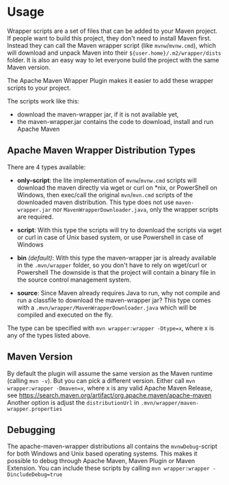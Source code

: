 # Usage
<!--
Licensed to the Apache Software Foundation (ASF) under one
or more contributor license agreements.  See the NOTICE file
distributed with this work for additional information
regarding copyright ownership.  The ASF licenses this file
to you under the Apache License, Version 2.0 (the
"License"); you may not use this file except in compliance
with the License.  You may obtain a copy of the License at

    http://www.apache.org/licenses/LICENSE-2.0

Unless required by applicable law or agreed to in writing,
software distributed under the License is distributed on an
"AS IS" BASIS, WITHOUT WARRANTIES OR CONDITIONS OF ANY
KIND, either express or implied.  See the License for the
specific language governing permissions and limitations
under the License.
-->

Wrapper scripts are a set of files that can be added to your Maven project.
If people want to build this project, they don't need to install Maven first.
Instead they can call the Maven wrapper script (like `mvnw`/`mvnw.cmd`), which will download and unpack Maven into their `${user.home}/.m2/wrapper/dists` folder.
It is also an easy way to let everyone build the project with the same Maven version.

The Apache Maven Wrapper Plugin makes it easier to add these wrapper scripts to your project.

The scripts work like this:
- download the maven-wrapper jar, if it is not available yet,
- the maven-wrapper.jar contains the code to download, install and run Apache Maven

Apache Maven Wrapper Distribution Types
-----

There are 4 types available:

- **only-script**: the lite implementation of `mvnw`/`mvnw.cmd` scripts will download the maven directly via wget or curl on *nix, or PowerShell on Windows,
then exec/call the original `mvn`/`mvn.cmd` scripts of the downloaded maven distribution. This type does not use `maven-wrapper.jar` nor `MavenWrapperDownloader.java`,
only the wrapper scripts are required.

- **script**: With this type the scripts will try to download the scripts via wget or curl in case of Unix based system, or use Powershell in case of Windows

- **bin** _(default)_: With this type the maven-wrapper jar is already available in the `.mvn/wrapper` folder, so you don't have to rely on wget/curl or Powershell 
The downside is that the project will contain a binary file in the source control management system.

- **source**: Since Maven already requires Java to run, why not compile and run a classfile to download the maven-wrapper jar? 
This type comes with a `.mvn/wrapper/MavenWrapperDownloader.java` which will be compiled and executed on the fly.

The type can be specified with `mvn wrapper:wrapper -Dtype=x`, where x is any of the types listed above.

Maven Version
-------------
By default the plugin will assume the same version as the Maven runtime (calling `mvn -v`). But you can pick a different version.
Either call `mvn wrapper:wrapper -Dmaven=x`, where x is any valid Apache Maven Release, see https://search.maven.org/artifact/org.apache.maven/apache-maven
Another option is adjust the `distributionUrl` in `.mvn/wrapper/maven-wrapper.properties`

Debugging
---------

The apache-maven-wrapper distributions all contains the `mvnwDebug`-script for both Windows and Unix based operating systems. 
This makes it possible to debug through Apache Maven, Maven Plugin or Maven Extension. 
You can include these scripts by calling `mvn wrapper:wrapper -DincludeDebug=true`
